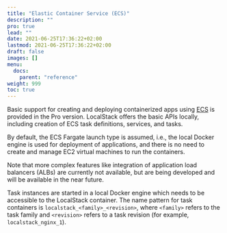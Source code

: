```yaml
---
title: "Elastic Container Service (ECS)"
description: ""
pro: true
lead: ""
date: 2021-06-25T17:36:22+02:00
lastmod: 2021-06-25T17:36:22+02:00
draft: false
images: []
menu:
  docs:
    parent: "reference"
weight: 999
toc: true
---
```


Basic support for creating and deploying containerized apps using [ECS](https://aws.amazon.com/ecs) is provided in the Pro version. LocalStack offers the basic APIs locally, including creation of ECS task definitions, services, and tasks.

By default, the ECS Fargate launch type is assumed, i.e., the local Docker engine is used for deployment of applications, and there is no need to create and manage EC2 virtual machines to run the containers.

Note that more complex features like integration of application load balancers (ALBs) are currently not available, but are being developed and will be available in the near future.

Task instances are started in a local Docker engine which needs to be accessible to the LocalStack container. The name pattern for task containers is `localstack_<family>_<revision>`, where `<family>` refers to the task family and `<revision>` refers to a task revision (for example, `localstack_nginx_1`).
